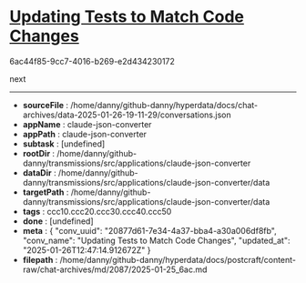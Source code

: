# [Updating Tests to Match Code Changes](https://claude.ai/chat/20877d61-7e34-4a37-bba4-a30a006df8fb)

6ac44f85-9cc7-4016-b269-e2d434230172

next

---

* **sourceFile** : /home/danny/github-danny/hyperdata/docs/chat-archives/data-2025-01-26-19-11-29/conversations.json
* **appName** : claude-json-converter
* **appPath** : claude-json-converter
* **subtask** : [undefined]
* **rootDir** : /home/danny/github-danny/transmissions/src/applications/claude-json-converter
* **dataDir** : /home/danny/github-danny/transmissions/src/applications/claude-json-converter/data
* **targetPath** : /home/danny/github-danny/transmissions/src/applications/claude-json-converter/data
* **tags** : ccc10.ccc20.ccc30.ccc40.ccc50
* **done** : [undefined]
* **meta** : {
  "conv_uuid": "20877d61-7e34-4a37-bba4-a30a006df8fb",
  "conv_name": "Updating Tests to Match Code Changes",
  "updated_at": "2025-01-26T12:47:14.912672Z"
}
* **filepath** : /home/danny/github-danny/hyperdata/docs/postcraft/content-raw/chat-archives/md/2087/2025-01-25_6ac.md
